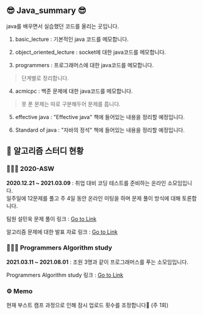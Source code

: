 ## 😎 Java_summary 😎

java를 배우면서 실습했던 코드를 올리는 곳입니다.

1. basic_lecture : 기본적인 java 코드를 메모합니다.

2. object_oriented_lecture : socket에 대한 java코드를 메모합니다.

3. programmers : 프로그래머스에 대한 java코드를 메모합니다.

> 단계별로 정리합니다.

4. acmicpc : 백준 문제에 대한 java코드를 메모합니다.

> 못 푼 문제는 따로 구분해두어 문제를 풉니다.

5. effective java : "Effective java" 책에 들어있는 내용을 정리할 예정입니다.

6. Standard of java : "자바의 정석" 책에 들어있는 내용을 정리할 예정입니다.

## 📕 알고리즘 스터디 현황

### 👨‍👧‍👧 2020-ASW

**2020.12.21 ~ 2021.03.09** : 취업 대비 코딩 테스트를 준비하는 온라인 소모임입니다. </br> 일주일에 12문제를 풀고 주 4일 동안 온라인 미팅을 하며 문제 풀이 방식에 대해 토론합니다.

팀원 설민욱 문제 풀이 링크 : [Go to Link](https://github.com/2020-ASW/minwook_soul)

알고리즘 문제에 대한 발표 자료 링크 : [Go to Link](https://github.com/2020-ASW/Presentation)

### 👨‍👧‍👧 Programmers Algorithm study

**2021.03.11 ~ 2021.08.01** : 조원 3명과 같이 프로그래머스를 푸는 소모임입니다.

Programmers Algorithm study 링크 : [Go to Link](https://github.com/blogSoul/Programmers_Algorithm_study)

### ⚙ Memo

현재 부스트 캠프 과정으로 인해 잠시 업로드 횟수를 조정합니다🙏 (주 1회)
